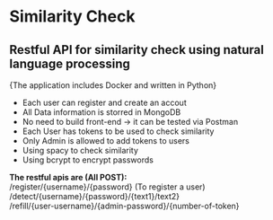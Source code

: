 # Similarity Check
<b><h2>Restful API for similarity check using natural language processing</h2></b>
{The application includes Docker and written in Python}

- Each user can register and create an accout <br>
- All Data information is storred in MongoDB <br>
- No need to build front-end -> it can be tested via Postman <br>
- Each User has tokens to be used to check similarity <br>
- Only Admin is allowed to add tokens to users <br>
- Using spacy to check similarity <br>
- Using bcrypt to encrypt passwords <br>

<b>The restful apis are (All POST): </b>
<br>/register/{username}/{password} (To register a user)
<br>/detect/{username}/{password}/{text1}/text2}
<br>/refill/{user-username}/{admin-password}/{number-of-token}


